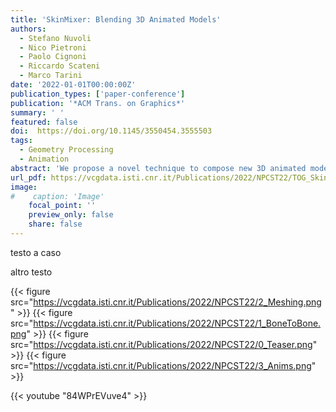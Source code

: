 ```yaml
---
title: 'SkinMixer: Blending 3D Animated Models'
authors:
  - Stefano Nuvoli
  - Nico Pietroni
  - Paolo Cignoni
  - Riccardo Scateni
  - Marco Tarini
date: '2022-01-01T00:00:00Z'
publication_types: ['paper-conference']
publication: '*ACM Trans. on Graphics*'
summary: ' '
featured: false
doi:  https://doi.org/10.1145/3550454.3555503
tags:
  - Geometry Processing
  - Animation
abstract: 'We propose a novel technique to compose new 3D animated models, such as videogame characters, by combining pieces from existing ones.  Our method works on production-ready rigged, skinned, and animated 3D models to reassemble new ones.  We exploit   mix-and-match  operations on the skeletons to trigger the automatic creation of a new mesh, linked to the new skeleton by a set of skinning weights and complete with a set of animations. The resulting model preserves the quality of the input meshings (which can be quad-dominant and semi-regular), skinning weights (inducing believable deformation), and animations, featuring coherent movements of the new skeleton.  Our method enables content creators to reuse valuable, carefully designed assets by assembling new ready-to-use characters while preserving most of the hand-crafted subtleties of models authored by digital artists. As shown in the accompanying video, it allows for drastically cutting the time needed to obtain the final result.     https://doi.org/10.1145/3550454.3555503'
url_pdf: https://vcgdata.isti.cnr.it/Publications/2022/NPCST22/TOG_SkinMixer_author_version.pdf
image:
#    caption: 'Image'
    focal_point: ''
    preview_only: false
    share: false
---
```


testo a caso

altro testo 

{{< figure src="https://vcgdata.isti.cnr.it/Publications/2022/NPCST22/2_Meshing.png" >}}
{{< figure src="https://vcgdata.isti.cnr.it/Publications/2022/NPCST22/1_BoneToBone.png" >}}
{{< figure src="https://vcgdata.isti.cnr.it/Publications/2022/NPCST22/0_Teaser.png" >}}
{{< figure src="https://vcgdata.isti.cnr.it/Publications/2022/NPCST22/3_Anims.png" >}}

{{< youtube "84WPrEVuve4" >}}

